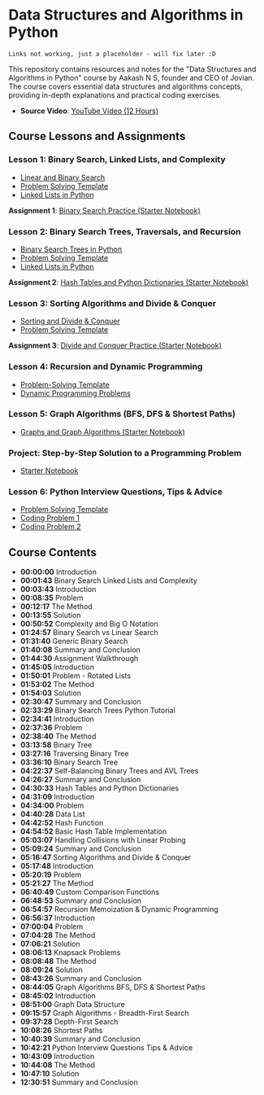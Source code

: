 # Data Structures and Algorithms in Python
```
Links not working, just a placeholder - will fix later :D
```
This repository contains resources and notes for the "Data Structures and Algorithms in Python" course by Aakash N S, founder and CEO of Jovian. The course covers essential data structures and algorithms concepts, providing in-depth explanations and practical coding exercises.

- **Source Video**: [YouTube Video (12 Hours)](https://www.youtube.com/watch?v=pkYVOmU3MgA&t=298s)

## Course Lessons and Assignments

### Lesson 1: Binary Search, Linked Lists, and Complexity
- [Linear and Binary Search](https://jovian.ai/aakashns/python-bin...)
- [Problem Solving Template](https://jovian.ai/aakashns/python-pro...)
- [Linked Lists in Python](https://jovian.ai/aakashns/python-cla...)

**Assignment 1**: [Binary Search Practice (Starter Notebook)](https://jovian.ai/aakashns/python-bin...)

### Lesson 2: Binary Search Trees, Traversals, and Recursion
- [Binary Search Trees in Python](https://jovian.ai/aakashns/python-bin...)
- [Problem Solving Template](https://jovian.ai/aakashns/python-pro...)
- [Linked Lists in Python](https://jovian.ai/aakashns/python-cla...)

**Assignment 2**: [Hash Tables and Python Dictionaries (Starter Notebook)](https://jovian.ai/aakashns/python-has...)

### Lesson 3: Sorting Algorithms and Divide & Conquer
- [Sorting and Divide & Conquer](https://jovian.ai/aakashns/python-sor...)
- [Problem Solving Template](https://jovian.ai/aakashns/python-pro...)

**Assignment 3**: [Divide and Conquer Practice (Starter Notebook)](https://jovian.ai/aakashns/python-div...)

### Lesson 4: Recursion and Dynamic Programming
- [Problem-Solving Template](https://jovian.ai/aakashns/python-pro...)
- [Dynamic Programming Problems](https://jovian.ai/aakashns/dynamic-pr...)

### Lesson 5: Graph Algorithms (BFS, DFS & Shortest Paths)
- [Graphs and Graph Algorithms (Starter Notebook)](https://jovian.ai/aakashns/python-gra...)

### Project: Step-by-Step Solution to a Programming Problem
- [Starter Notebook](https://jovian.ai/aakashns/python-pro...)

### Lesson 6: Python Interview Questions, Tips & Advice
- [Problem Solving Template](https://jovian.ai/aakashns/python-pro...)
- [Coding Problem 1](https://jovian.ai/aakashns/python-sub...)
- [Coding Problem 2](https://jovian.ai/aakashns/python-min...)

## Course Contents

- **00:00:00** Introduction
- **00:01:43** Binary Search Linked Lists and Complexity
- **00:03:43** Introduction
- **00:08:35** Problem
- **00:12:17** The Method
- **00:13:55** Solution
- **00:50:52** Complexity and Big O Notation
- **01:24:57** Binary Search vs Linear Search
- **01:31:40** Generic Binary Search
- **01:40:08** Summary and Conclusion
- **01:44:30** Assignment Walkthrough
- **01:45:05** Introduction
- **01:50:01** Problem - Rotated Lists
- **01:53:02** The Method
- **01:54:03** Solution
- **02:30:47** Summary and Conclusion
- **02:33:29** Binary Search Trees Python Tutorial
- **02:34:41** Introduction
- **02:37:36** Problem
- **02:38:40** The Method
- **03:13:58** Binary Tree
- **03:27:16** Traversing Binary Tree
- **03:36:10** Binary Search Tree
- **04:22:37** Self-Balancing Binary Trees and AVL Trees
- **04:26:27** Summary and Conclusion
- **04:30:33** Hash Tables and Python Dictionaries
- **04:31:09** Introduction
- **04:34:00** Problem
- **04:40:28** Data List
- **04:42:52** Hash Function
- **04:54:52** Basic Hash Table Implementation
- **05:03:07** Handling Collisions with Linear Probing
- **05:09:24** Summary and Conclusion
- **05:16:47** Sorting Algorithms and Divide & Conquer
- **05:17:48** Introduction
- **05:20:19** Problem
- **05:21:27** The Method
- **06:40:49** Custom Comparison Functions
- **06:48:53** Summary and Conclusion
- **06:54:57** Recursion Memoization & Dynamic Programming
- **06:56:37** Introduction
- **07:00:04** Problem
- **07:04:28** The Method
- **07:06:21** Solution
- **08:06:13** Knapsack Problems
- **08:08:48** The Method
- **08:09:24** Solution
- **08:43:26** Summary and Conclusion
- **08:44:05** Graph Algorithms BFS, DFS & Shortest Paths
- **08:45:02** Introduction
- **08:51:00** Graph Data Structure
- **09:15:57** Graph Algorithms - Breadth-First Search
- **09:37:28** Depth-First Search
- **10:08:26** Shortest Paths
- **10:40:39** Summary and Conclusion
- **10:42:21** Python Interview Questions Tips & Advice
- **10:43:09** Introduction
- **10:44:08** The Method
- **10:47:10** Solution
- **12:30:51** Summary and Conclusion